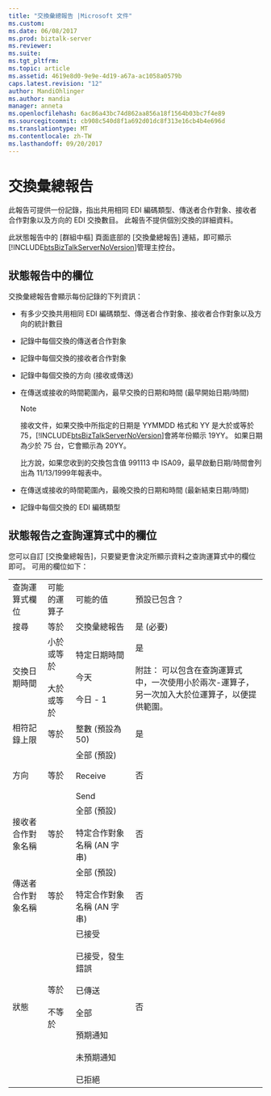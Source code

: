 ```yaml
---
title: "交換彙總報告 |Microsoft 文件"
ms.custom: 
ms.date: 06/08/2017
ms.prod: biztalk-server
ms.reviewer: 
ms.suite: 
ms.tgt_pltfrm: 
ms.topic: article
ms.assetid: 4619e8d0-9e9e-4d19-a67a-ac1058a0579b
caps.latest.revision: "12"
author: MandiOhlinger
ms.author: mandia
manager: anneta
ms.openlocfilehash: 6ac86a43bc74d862aa856a18f1564b03bc7f4e89
ms.sourcegitcommit: cb908c540d8f1a692d01dc8f313e16cb4b4e696d
ms.translationtype: MT
ms.contentlocale: zh-TW
ms.lasthandoff: 09/20/2017
---
```

# <a name="interchange-aggregation-report"></a>交換彙總報告
此報告可提供一份記錄，指出共用相同 EDI 編碼類型、傳送者合作對象、接收者合作對象以及方向的 EDI 交換數目。 此報告不提供個別交換的詳細資料。  
  
 此狀態報告中的 [群組中樞] 頁面底部的 [交換彙總報告] 連結，即可顯示[!INCLUDE[btsBizTalkServerNoVersion](../includes/btsbiztalkservernoversion-md.md)]管理主控台。  
  
## <a name="fields-in-the-status-report"></a>狀態報告中的欄位  
 交換彙總報告會顯示每份記錄的下列資訊：  
  
-   有多少交換共用相同 EDI 編碼類型、傳送者合作對象、接收者合作對象以及方向的統計數目  
  
-   記錄中每個交換的傳送者合作對象  
  
-   記錄中每個交換的接收者合作對象  
  
-   記錄中每個交換的方向 (接收或傳送)  
  
-   在傳送或接收的時間範圍內，最早交換的日期和時間 (最早開始日期/時間)  
  
    > [!NOTE]
    >  接收文件，如果交換中所指定的日期是 YYMMDD 格式和 YY 是大於或等於 75，[!INCLUDE[btsBizTalkServerNoVersion](../includes/btsbiztalkservernoversion-md.md)]會將年份顯示 19YY。 如果日期為少於 75 台，它會顯示為 20YY。  
    >   
    >  比方說，如果您收到的交換包含值 991113 中 ISA09，最早啟動日期/時間會列出為 11/13/1999年報表中。  
  
-   在傳送或接收的時間範圍內，最晚交換的日期和時間 (最新結束日期/時間)  
  
-   記錄中每個交換的 EDI 編碼類型  
  
## <a name="fields-in-the-query-expression-for-the-status-report"></a>狀態報告之查詢運算式中的欄位  
 您可以自訂 [交換彙總報告]，只要變更會決定所顯示資料之查詢運算式中的欄位即可。 可用的欄位如下：  
  
|||||  
|-|-|-|-|  
|查詢運算式欄位|可能的運算子|可能的值|預設已包含？|  
|搜尋|等於|交換彙總報告|是 (必要)|  
|交換日期時間|小於或等於<br /><br /> 大於或等於|特定日期時間<br /><br /> 今天<br /><br /> 今日 - 1|是<br /><br /> 附註： 可以包含在查詢運算式中，一次使用小於兩次-運算子，另一次加入大於位運算子，以便提供範圍。|  
|相符記錄上限|等於|整數 (預設為 50)|是|  
|方向|等於|全部 (預設)<br /><br /> Receive<br /><br /> Send|否|  
|接收者合作對象名稱|等於|全部 (預設)<br /><br /> 特定合作對象名稱 (AN 字串)|否|  
|傳送者合作對象名稱|等於|全部 (預設)<br /><br /> 特定合作對象名稱 (AN 字串)|否|  
|狀態|等於<br /><br /> 不等於|已接受<br /><br /> 已接受，發生錯誤<br /><br /> 已傳送<br /><br /> 全部<br /><br /> 預期通知<br /><br /> 未預期通知<br /><br /> 已拒絕|否|